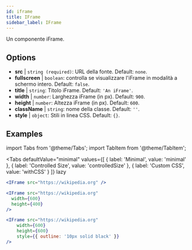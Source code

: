 ```yaml
---
id: iframe 
title: IFrame
sidebar_label: IFrame
---
```


Un componente iFrame.

## Options

* __src__ | `string (required)`: URL della fonte. Default: `none`.
* __fullscreen__ | `boolean`: controlla se visualizzare l'iFrame in modalità a schermo intero. Default: `false`.
* __title__ | `string`: Titolo iFrame. Default: `'An iFrame'`.
* __width__ | `number`: Larghezza iFrame (in px). Default: `900`.
* __height__ | `number`: Altezza iFrame (in px). Default: `600`.
* __className__ | `string`: nome della classe. Default: `''`.
* __style__ | `object`: Stili in linea CSS. Default: `{}`.


## Examples

import Tabs from '@theme/Tabs';
import TabItem from '@theme/TabItem';

<Tabs
    defaultValue="minimal"
    values={[
        { label: 'Minimal', value: 'minimal' },
        { label: 'Controlled Size', value: 'controlledSize' },
        { label: 'Custom CSS', value: 'withCSS' }
    ]}
    lazy
>

<TabItem value="minimal" >

```jsx live
<IFrame src="https://wikipedia.org" />
```

</TabItem>

<TabItem value="controlledSize" >

```jsx live
<IFrame src="https://wikipedia.org" 
  width={600} 
  height={400} 
/>
```
</TabItem>

<TabItem value="withCSS" >

```jsx live
<IFrame src="https://wikipedia.org" 
    width={600} 
    height={600} 
    style={{ outline: '10px solid black' }}
/>
```
</TabItem>

</Tabs>


